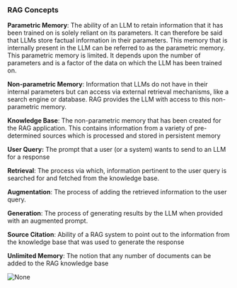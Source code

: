 ###  RAG Concepts
**Parametric Memory**: The ability of an LLM to retain information that it has been trained on is solely reliant on its parameters. It can therefore be said that LLMs store factual information in their parameters. This memory that is internally present in the LLM can be referred to as the parametric memory. This parametric memory is limited. It depends upon the number of parameters and is a factor of the data on which the LLM has been trained on.

**Non-parametric Memory**: Information that LLMs do not have in their internal parameters but can access via external retrieval mechanisms, like a search engine or database. RAG provides the LLM with access to this non-parametric memory.

**Knowledge Base**: The non-parametric memory that has been created for the RAG application. This contains information from a variety of pre-determined sources which is processed and stored in persistent memory

**User Query:** The prompt that a user (or a system) wants to send to an LLM for a response

**Retrieval**: The process via which, information pertinent to the user query is searched for and fetched from the knowledge base.

**Augmentation**: The process of adding the retrieved information to the user query.

**Generation**: The process of generating results by the LLM when provided with an augmented prompt.

**Source Citation**: Ability of a RAG system to point out to the information from the knowledge base that was used to generate the response

**Unlimited Memory**: The notion that any number of documents can be added to the RAG knowledge base

![None](https://miro.medium.com/v2/resize:fit:700/1*gl9E75jITNtszyUxaEPQvA.png)

